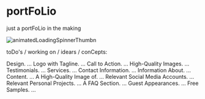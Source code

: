 # portFoLio
just a portFoLio in the making

![animatedLoadingSpinnerThumbn](https://user-images.githubusercontent.com/103030864/179567521-ab9891c9-0496-4c43-8e8a-ec473ac5d31c.gif)



toDo's / working on / idears / conCepts:

Design. ...
Logo with Tagline. ...
Call to Action. ...
High-Quality Images. ...
Testimonials. ...
Services. ...
Contact Information. ...
Information About. ...
Content. ...
A High-Quality Image of. ...
Relevant Social Media Accounts. ...
Relevant Personal Projects. ...
A FAQ Section. ...
Guest Appearances. ...
Free Samples. ...
